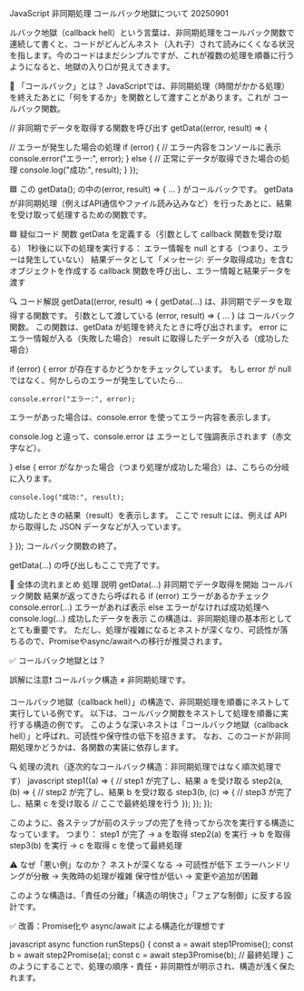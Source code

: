 JavaScript 非同期処理 コールバック地獄について 20250901

ルバック地獄（callback hell）という言葉は、非同期処理をコールバック関数で連続して書くと、コードがどんどんネスト（入れ子）されて読みにくくなる状況を指します。今のコードはまだシンプルですが、これが複数の処理を順番に行うようになると、地獄の入り口が見えてきます。

🧠 「コールバック」とは？
JavaScriptでは、非同期処理（時間がかかる処理）を終えたあとに「何をするか」を関数として渡すことがあります。これが コールバック関数。

// 非同期でデータを取得する関数を呼び出す
getData((error, result) => {
  
  // エラーが発生した場合の処理
  if (error) {
    // エラー内容をコンソールに表示
    console.error("エラー:", error);
  } else {
    // 正常にデータが取得できた場合の処理
    console.log("成功:", result);
  }
});

🟦 この getData(); の中の(error, result) => { ... } がコールバックです。
getData が非同期処理（例えばAPI通信やファイル読み込みなど）を行ったあとに、結果を受け取って処理するための関数です。

🟦 疑似コード
関数 getData を定義する（引数として callback 関数を受け取る）
  1秒後に以下の処理を実行する：
    エラー情報を null とする（つまり、エラーは発生していない）
    結果データとして「メッセージ: データ取得成功」を含むオブジェクトを作成する
    callback 関数を呼び出し、エラー情報と結果データを渡す

🔍 コード解説
getData((error, result) => {
getData(...) は、非同期でデータを取得する関数です。
引数として渡している (error, result) => { ... } は コールバック関数。
この関数は、getData が処理を終えたときに呼び出されます。
error にエラー情報が入る（失敗した場合）
result に取得したデータが入る（成功した場合）

  if (error) {
error が存在するかどうかをチェックしています。
もし error が null ではなく、何かしらのエラーが発生していたら…

    console.error("エラー:", error);
エラーがあった場合は、console.error を使ってエラー内容を表示します。

console.log と違って、console.error は エラーとして強調表示されます（赤文字など）。

  } else {
error がなかった場合（つまり処理が成功した場合）は、こちらの分岐に入ります。

    console.log("成功:", result);
成功したときの結果（result）を表示します。
ここで result には、例えば API から取得した JSON データなどが入っています。

  }
});
コールバック関数の終了。

getData(...) の呼び出しもここで完了です。

🧠 全体の流れまとめ
処理	説明
getData(...)	    非同期でデータ取得を開始
コールバック関数	 結果が返ってきたら呼ばれる
if (error)	        エラーがあるかチェック
console.error(...)	エラーがあれば表示
else	            エラーがなければ成功処理へ
console.log(...)	成功したデータを表示
この構造は、非同期処理の基本形としてとても重要です。
ただし、処理が複雑になるとネストが深くなり、可読性が落ちるので、Promiseやasync/awaitへの移行が推奨されます。


✅ コールバック地獄とは？

誤解に注意❗ コールバック構造 ≠ 非同期処理です。

コールバック地獄（callback hell）」の構造で、非同期処理を順番にネストして実行している例です。
以下は、コールバック関数をネストして処理を順番に実行する構造の例です。
このような深いネストは「コールバック地獄（callback hell）」と呼ばれ、可読性や保守性の低下を招きます。
 なお、このコードが非同期処理かどうかは、各関数の実装に依存します。

🔍 処理の流れ（逐次的なコールバック構造：非同期処理ではなく順次処理です）
javascript
step1((a) => {
  // step1 が完了し、結果 a を受け取る
  step2(a, (b) => {
    // step2 が完了し、結果 b を受け取る
    step3(b, (c) => {
      // step3 が完了し、結果 c を受け取る
      // ここで最終処理を行う
    });
  });
});

このように、各ステップが前のステップの完了を待ってから次を実行する構造になっています。
つまり：
step1 が完了 → a を取得
step2(a) を実行 → b を取得
step3(b) を実行 → c を取得
c を使って最終処理

⚠️ なぜ「悪い例」なのか？
ネストが深くなる → 可読性が低下
エラーハンドリングが分散 → 失敗時の処理が複雑
保守性が低い → 変更や追加が困難

このような構造は、「責任の分離」「構造の明快さ」「フェアな制御」に反する設計です。


✅ 改善：Promise化や async/await による構造化が理想です

javascript
async function runSteps() {
  const a = await step1Promise();
  const b = await step2Promise(a);
  const c = await step3Promise(b);
  // 最終処理
}
このようにすることで、処理の順序・責任・非同期性が明示され、構造が浅く保たれます。